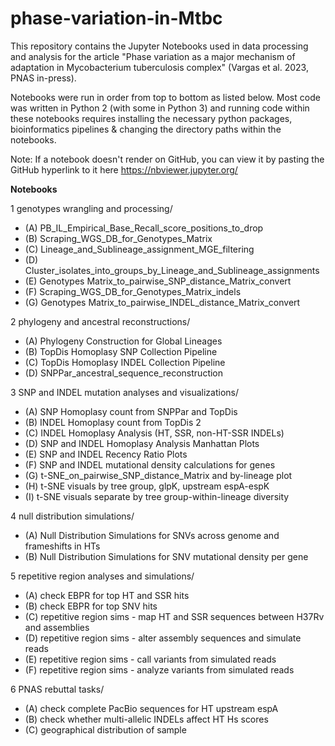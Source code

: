 # phase-variation-in-Mtbc
This repository contains the Jupyter Notebooks used in data processing and analysis for the article "Phase variation as a major mechanism of adaptation in Mycobacterium tuberculosis complex" (Vargas et al. 2023, PNAS in-press).

Notebooks were run in order from top to bottom as listed below. Most code was written in Python 2 (with some in Python 3) and running code within these notebooks requires installing the necessary python packages, bioinformatics pipelines & changing the directory paths within the notebooks.

Note: If a notebook doesn't render on GitHub, you can view it by pasting the GitHub hyperlink to it here https://nbviewer.jupyter.org/ 

__Notebooks__

1 genotypes wrangling and processing/
* (A) PB_IL_Empirical_Base_Recall_score_positions_to_drop
* (B) Scraping_WGS_DB_for_Genotypes_Matrix
* (C) Lineage_and_Sublineage_assignment_MGE_filtering
* (D) Cluster_isolates_into_groups_by_Lineage_and_Sublineage_assignments
* (E) Genotypes Matrix_to_pairwise_SNP_distance_Matrix_convert
* (F) Scraping_WGS_DB_for_Genotypes_Matrix_indels
* (G) Genotypes Matrix_to_pairwise_INDEL_distance_Matrix_convert

2 phylogeny and ancestral reconstructions/
* (A) Phylogeny Construction for Global Lineages
* (B) TopDis Homoplasy SNP Collection Pipeline
* (C) TopDis Homoplasy INDEL Collection Pipeline
* (D) SNPPar_ancestral_sequence_reconstruction

3 SNP and INDEL mutation analyses and visualizations/
* (A) SNP Homoplasy count from SNPPar and TopDis
* (B) INDEL Homoplasy count from TopDis 2
* (C) INDEL Homoplasy Analysis (HT, SSR, non-HT-SSR INDELs)
* (D) SNP and INDEL Homoplasy Analysis Manhattan Plots
* (E) SNP and INDEL Recency Ratio Plots
* (F) SNP and INDEL mutational density calculations for genes
* (G) t-SNE_on_pairwise_SNP_distance_Matrix and by-lineage plot
* (H) t-SNE visuals by tree group, glpK, upstream espA-espK
* (I) t-SNE visuals separate by tree group-within-lineage diversity

4 null distribution simulations/
* (A) Null Distribution Simulations for SNVs across genome and frameshifts in HTs
* (B) Null Distribution Simulations for SNV mutational density per gene

5 repetitive region analyses and simulations/
* (A) check EBPR for top HT and SSR hits
* (B) check EBPR for top SNV hits
* (C) repetitive region sims - map HT and SSR sequences between H37Rv and assemblies
* (D) repetitive region sims - alter assembly sequences and simulate reads
* (E) repetitive region sims - call variants from simulated reads
* (F) repetitive region sims - analyze variants from simulated reads

6 PNAS rebuttal tasks/
* (A) check complete PacBio sequences for HT upstream espA
* (B) check whether multi-allelic INDELs affect HT Hs scores
* (C) geographical distribution of sample
